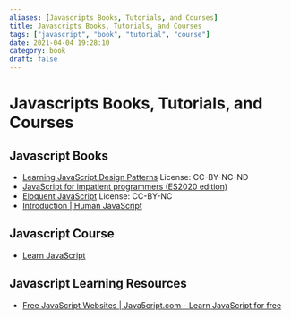 ```yaml
---
aliases: [Javascripts Books, Tutorials, and Courses]
title: Javascripts Books, Tutorials, and Courses
tags: ["javascript", "book", "tutorial", "course"]
date: 2021-04-04 19:28:10
category: book
draft: false
---
```


# Javascripts Books, Tutorials, and Courses

## Javascript Books

* [Learning JavaScript Design Patterns](https://addyosmani.com/resources/essentialjsdesignpatterns/book/?ref=java5cript.com) License: CC-BY-NC-ND
* [JavaScript for impatient programmers (ES2020 edition)](https://exploringjs.com/impatient-js/toc.html)
* [Eloquent JavaScript](https://eloquentjavascript.net/?ref=java5cript.com) License: CC-BY-NC
* [Introduction | Human JavaScript](https://read.humanjavascript.com/?ref=java5cript.com)

## Javascript Course

* [Learn JavaScript](https://learnjavascript.online/)

## Javascript Learning Resources

* [Free JavaScript Websites | Java5cript.com - Learn JavaScript for free](https://www.java5cript.com/websites)
